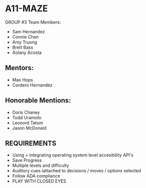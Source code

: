 # A11-MAZE

GROUP #3
Team Members:
- Sam Hernandez
- Connie Chen
- Amy Truong
- Brett Bass
- Aolany Acosta

## Mentors:
- Max Hops
- Cordero Hernandez
  
## Honorable Mentions:
- Doris Chaney
- Todd Uramoto
- Leonord Tatum
- Jason McDonald

## REQUIREMENTS
- Using + integrating operating system level accesibility API's
- Save Progress
- Multiple levels and difficulty
- Auditory cues iattached to decisions / moves / options selected
- Follow ADA compliance
- PLAY WITH CLOSED EYES
